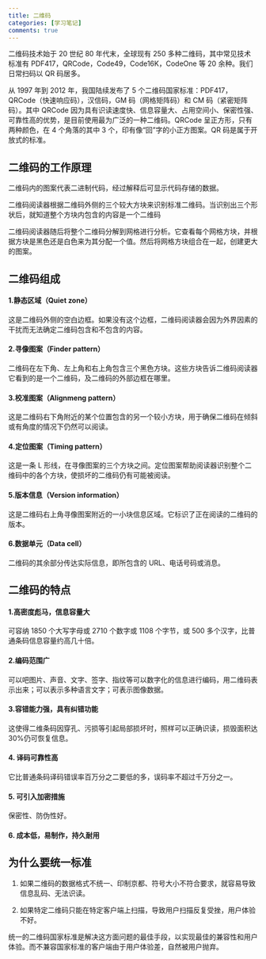 ```yaml
---
title: 二维码
categories: [学习笔记]
comments: true
---
```


二维码技术始于 20 世纪 80 年代末，全球现有 250 多种二维码，其中常见技术标准有 PDF417，QRCode，Code49，Code16K，CodeOne 等 20 余种。我们日常扫码以 QR 码居多。

从 1997 年到 2012 年，我国陆续发布了 5 个二维码国家标准：PDF417，QRCode（快速响应码），汉信码，GM 码（网格矩阵码）和 CM 码（紧密矩阵码）。其中 QRCode 因为具有识读速度快、信息容量大、占用空间小、保密性强、可靠性高的优势，是目前使用最为广泛的一种二维码。QRCode 呈正方形，只有两种颜色，在 4 个角落的其中 3 个，印有像“回”字的小正方图案。QR 码是属于开放式的标准。

## 二维码的工作原理

二维码内的图案代表二进制代码，经过解释后可显示代码存储的数据。

二维码阅读器根据二维码外侧的三个较大方块来识别标准二维码。当识别出三个形状后，就知道整个方块内包含的内容是一个二维码

二维码阅读器随后将整个二维码分解到网格进行分析。它查看每个网格方块，并根据方块是黑色还是白色来为其分配一个值。然后将网格方块组合在一起，创建更大的图案。

## 二维码组成

#### 1.静态区域（Quiet zone）

这是二维码外侧的空白边框。如果没有这个边框，二维码阅读器会因为外界因素的干扰而无法确定二维码包含和不包含的内容。

#### 2.寻像图案（Finder pattern）

二维码在左下角、左上角和右上角包含三个黑色方块。这些方块告诉二维码阅读器它看到的是一个二维码，及二维码的外部边框在哪里。

#### 3.校准图案（Alignmeng pattern）

这是二维码右下角附近的某个位置包含的另一个较小方块，用于确保二维码在倾斜或有角度的情况下仍然可以阅读。

#### 4.定位图案（Timing pattern）

这是一条 L 形线，在寻像图案的三个方块之间。定位图案帮助阅读器识别整个二维码中的各个方块，使损坏的二维码仍有可能被阅读。

#### 5.版本信息（Version information）

这是二维码右上角寻像图案附近的一小块信息区域。它标识了正在阅读的二维码的版本。

#### 6.数据单元（Data cell）

二维码的其余部分传达实际信息，即所包含的 URL、电话号码或消息。

## 二维码的特点

#### 1.高密度彪马，信息容量大

可容纳 1850 个大写字母或 2710 个数字或 1108 个字节，或 500 多个汉字，比普通条码信息容量约高几十倍。

#### 2.编码范围广

可以吧图片、声音、文字、签字、指纹等可以数字化的信息进行编码，用二维码表示出来；可以表示多种语言文字；可表示图像数据。

#### 3.容错能力强，具有纠错功能

这使得二维条码因穿孔、污损等引起局部损坏时，照样可以正确识读，损毁面积达 30%仍可恢复信息。

#### 4. 译码可靠性高

它比普通条码译码错误率百万分之二要低的多，误码率不超过千万分之一。

#### 5. 可引入加密措施

保密性、防伪性好。

#### 6. 成本低，易制作，持久耐用

## 为什么要统一标准

1. 如果二维码的数据格式不统一、印制京都、符号大小不符合要求，就容易导致信息乱码、无法识读。

2. 如果特定二维码只能在特定客户端上扫描，导致用户扫描反复受挫，用户体验不好。

统一的二维码国家标准是解决这方面问题的最佳手段，以实现最佳的兼容性和用户体验。而不兼容国家标准的客户端由于用户体验差，自然被用户抛弃。
